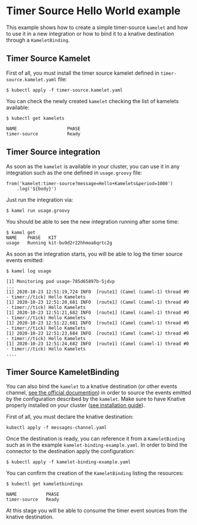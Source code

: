 # Timer Source Hello World example

This example shows how to create a simple timer-source `kamelet` and how to use it in a new integration or how to bind it to a knative destination through a `KameletBinding`.

## Timer Source Kamelet

First of all, you must install the timer source kamelet defined in `timer-source.kamelet.yaml` file:
```
$ kubectl apply -f timer-source.kamelet.yaml
```
You can check the newly created `kamelet` checking the list of kamelets available:
```
$ kubectl get kamelets

NAME                   PHASE
timer-source           Ready
```
## Timer Source integration
As soon as the `kamelet` is available in your cluster, you can use it in any integration such as the one defined in `usage.groovy` file:
```
from('kamelet:timer-source?message=Hello+Kamelets&period=1000')
    .log('${body}')
```
Just run the integration via:
```
$ kamel run usage.groovy
```
You should be able to see the new integration running after some time:
```
$ kamel get
NAME	PHASE	KIT
usage	Running	kit-bu9d2r22hhmoa6qrtc2g
```
As soon as the integration starts, you will be able to log the timer source events emitted:
```
$ kamel log usage

[1] Monitoring pod usage-785d65897b-5jdvp
...
[1] 2020-10-23 12:51:19,724 INFO  [route1] (Camel (camel-1) thread #0 - timer://tick) Hello Kamelets
[1] 2020-10-23 12:51:20,681 INFO  [route1] (Camel (camel-1) thread #0 - timer://tick) Hello Kamelets
[1] 2020-10-23 12:51:21,682 INFO  [route1] (Camel (camel-1) thread #0 - timer://tick) Hello Kamelets
[1] 2020-10-23 12:51:22,681 INFO  [route1] (Camel (camel-1) thread #0 - timer://tick) Hello Kamelets
[1] 2020-10-23 12:51:23,684 INFO  [route1] (Camel (camel-1) thread #0 - timer://tick) Hello Kamelets
[1] 2020-10-23 12:51:24,682 INFO  [route1] (Camel (camel-1) thread #0 - timer://tick) Hello Kamelets
....
```
## Timer Source KameletBinding
You can also bind the `kamelet` to a knative destination (or other events channel, [see the official documention](https://camel.apache.org/camel-k/latest/kamelets/kamelets.html#kamelets-usage-binding)) in order to source the events emitted by the configuration described by the `kamelet`. Make sure to have Knative properly installed on your cluster ([see installation guide](https://knative.dev/docs/install/)).

First of all, you must declare the knative destination:
```
kubectl apply -f messages-channel.yaml
```
Once the destination is ready, you can reference it from a `KameletBinding` such as in the example `kamelet-binding-example.yaml`. In order to bind the connector to the destination apply the configuration:
```
$ kubectl apply -f kamelet-binding-example.yaml
```
You can confirm the creation of the `KameletBinding` listing the resources:
```
$ kubectl get kameletbindings

NAME           PHASE
timer-source   Ready
```
At this stage you will be able to consume the timer event sources from the knative destination.
